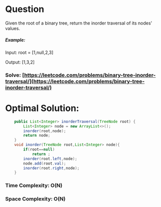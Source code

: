 # Question

Given the root of a binary tree, return the inorder traversal of its nodes' values.


##### Example:

Input: root = [1,null,2,3]

Output: [1,3,2]



### Solve: [https://leetcode.com/problems/binary-tree-inorder-traversal/](https://leetcode.com/problems/binary-tree-inorder-traversal/)
   


# Optimal Solution:  
``` java
    public List<Integer> inorderTraversal(TreeNode root) {
        List<Integer> node = new ArrayList<>();
        inorder(root,node);
        return node;
    }
    void inorder(TreeNode root,List<Integer> node){
        if(root==null)
            return ;
        inorder(root.left,node);
        node.add(root.val);
        inorder(root.right,node);
    }
```
### Time Complexity: O(N)  
### Space Complexity: O(N) 